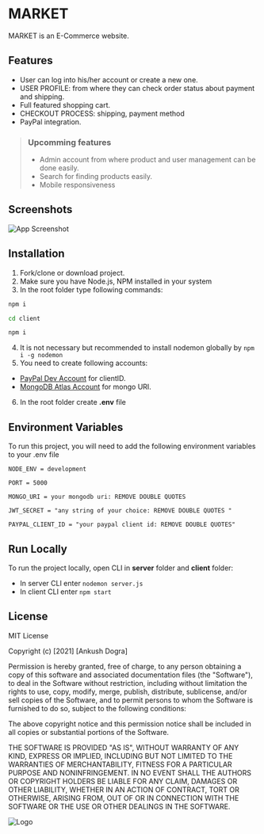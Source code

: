 # MARKET

MARKET is an E-Commerce website.

## Features

- User can log into his/her account or create a new one.
- USER PROFILE: from where they can check order status about payment and shipping.
- Full featured shopping cart.
- CHECKOUT PROCESS: shipping, payment method
- PayPal integration.

> ### Upcomming features
>
> - Admin account from where product and user management can be done easily.
> - Search for finding products easily.
> - Mobile responsiveness

## Screenshots

![App Screenshot](https://via.placeholder.com/468x300?text=App+Screenshot+Here)

## Installation

1. Fork/clone or download project.
2. Make sure you have Node.js, NPM installed in your system
3. In the root folder type following commands:

```bash
npm i
```

```bash
cd client
```

```bash
npm i
```

4. It is not necessary but recommended to install nodemon globally by `npm i -g nodemon`
5. You need to create following accounts:

- [PayPal Dev Account](https://developer.paypal.com/developer/accounts/) for clientID.
- [MongoDB Atlas Account](https://www.mongodb.com/cloud/atlas/register) for mongo URI.

6. In the root folder create **.env** file

## Environment Variables

To run this project, you will need to add the following environment variables to your .env file

`NODE_ENV = development`

`PORT = 5000`

`MONGO_URI = your mongodb uri: REMOVE DOUBLE QUOTES`

`JWT_SECRET = "any string of your choice: REMOVE DOUBLE QUOTES "`

`PAYPAL_CLIENT_ID = "your paypal client id: REMOVE DOUBLE QUOTES"`

## Run Locally

To run the project locally, open CLI in **server** folder and **client** folder:

- In server CLI enter `nodemon server.js`
- In client CLI enter `npm start`

## License

MIT License

Copyright (c) [2021] [Ankush Dogra]

Permission is hereby granted, free of charge, to any person obtaining a copy
of this software and associated documentation files (the "Software"), to deal
in the Software without restriction, including without limitation the rights
to use, copy, modify, merge, publish, distribute, sublicense, and/or sell
copies of the Software, and to permit persons to whom the Software is
furnished to do so, subject to the following conditions:

The above copyright notice and this permission notice shall be included in all
copies or substantial portions of the Software.

THE SOFTWARE IS PROVIDED "AS IS", WITHOUT WARRANTY OF ANY KIND, EXPRESS OR
IMPLIED, INCLUDING BUT NOT LIMITED TO THE WARRANTIES OF MERCHANTABILITY,
FITNESS FOR A PARTICULAR PURPOSE AND NONINFRINGEMENT. IN NO EVENT SHALL THE
AUTHORS OR COPYRIGHT HOLDERS BE LIABLE FOR ANY CLAIM, DAMAGES OR OTHER
LIABILITY, WHETHER IN AN ACTION OF CONTRACT, TORT OR OTHERWISE, ARISING FROM,
OUT OF OR IN CONNECTION WITH THE SOFTWARE OR THE USE OR OTHER DEALINGS IN THE
SOFTWARE.

![Logo](https://dev-to-uploads.s3.amazonaws.com/uploads/articles/th5xamgrr6se0x5ro4g6.png)
